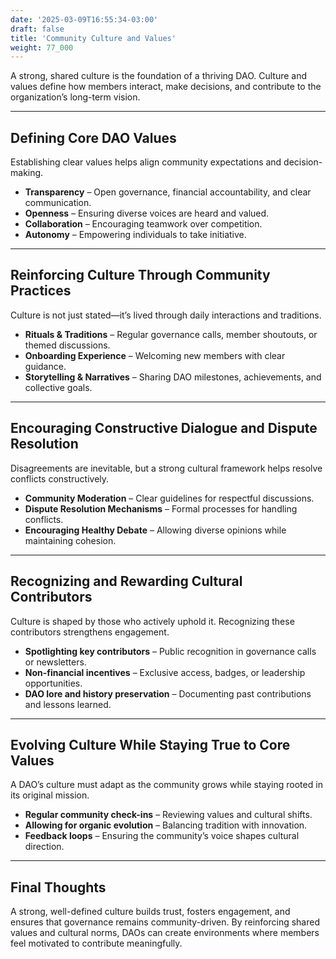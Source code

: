 ```yaml
---
date: '2025-03-09T16:55:34-03:00'
draft: false
title: 'Community Culture and Values'
weight: 77_000
---
```


A strong, shared culture is the foundation of a thriving DAO. Culture and values define how members interact, make decisions, and contribute to the organization’s long-term vision.

---  

## **Defining Core DAO Values**  

Establishing clear values helps align community expectations and decision-making.  
- **Transparency** – Open governance, financial accountability, and clear communication.  
- **Openness** – Ensuring diverse voices are heard and valued.  
- **Collaboration** – Encouraging teamwork over competition.  
- **Autonomy** – Empowering individuals to take initiative.  

---  

## **Reinforcing Culture Through Community Practices**  

Culture is not just stated—it’s lived through daily interactions and traditions.  
- **Rituals & Traditions** – Regular governance calls, member shoutouts, or themed discussions.  
- **Onboarding Experience** – Welcoming new members with clear guidance.  
- **Storytelling & Narratives** – Sharing DAO milestones, achievements, and collective goals.  

---  

## **Encouraging Constructive Dialogue and Dispute Resolution**  

Disagreements are inevitable, but a strong cultural framework helps resolve conflicts constructively.  
- **Community Moderation** – Clear guidelines for respectful discussions.  
- **Dispute Resolution Mechanisms** – Formal processes for handling conflicts.  
- **Encouraging Healthy Debate** – Allowing diverse opinions while maintaining cohesion.  

---  

## **Recognizing and Rewarding Cultural Contributors**  

Culture is shaped by those who actively uphold it. Recognizing these contributors strengthens engagement.  
- **Spotlighting key contributors** – Public recognition in governance calls or newsletters.  
- **Non-financial incentives** – Exclusive access, badges, or leadership opportunities.  
- **DAO lore and history preservation** – Documenting past contributions and lessons learned.  

---  

## **Evolving Culture While Staying True to Core Values**  

A DAO’s culture must adapt as the community grows while staying rooted in its original mission.  
- **Regular community check-ins** – Reviewing values and cultural shifts.  
- **Allowing for organic evolution** – Balancing tradition with innovation.  
- **Feedback loops** – Ensuring the community’s voice shapes cultural direction.  

---  

## **Final Thoughts**

A strong, well-defined culture builds trust, fosters engagement, and ensures that governance remains community-driven. By reinforcing shared values and cultural norms, DAOs can create environments where members feel motivated to contribute meaningfully.  

